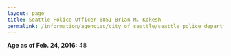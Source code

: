 ```yaml
---
layout: page
title: Seattle Police Officer 6851 Brian M. Kokesh
permalink: /information/agencies/city_of_seattle/seattle_police_department/copbook/6851/
---
```


**Age as of Feb. 24, 2016:** 48
